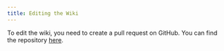 ```yaml
---
title: Editing the Wiki
---
```


To edit the wiki, you need to create a pull request on GitHub. You can find the repository [here](https://github.com/dawdlestudios/www/tree/main/src/content/wiki).